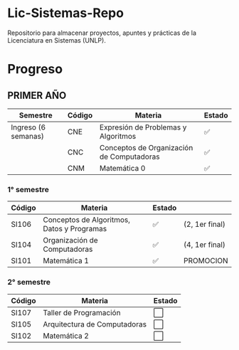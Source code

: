 # Lic-Sistemas-Repo
Repositorio para almacenar proyectos, apuntes y prácticas de la Licenciatura en Sistemas (UNLP).

# Progreso

## PRIMER AÑO

| Semestre              | Código | Materia                                               | Estado  |
|-----------------------|--------|--------------------------------------------------------|---------|
| Ingreso (6 semanas)   | CNE    | Expresión de Problemas y Algoritmos                   | ✅      |
|                       | CNC    | Conceptos de Organización de Computadoras             | ✅      |
|                       | CNM    | Matemática 0                                          | ✅      |

### 1° semestre

| Código | Materia                                               | Estado  ||
|--------|--------------------------------------------------------|---------|---------|
| SI106  | Conceptos de Algoritmos, Datos y Programas             | ✅ |(2, 1er final)|
| SI104  | Organización de Computadoras                           | ✅ |(4, 1er final)|
| SI101  | Matemática 1                                           | ✅ |PROMOCION|
### 2° semestre
| Código | Materia                                                | Estado  |
|--------|--------------------------------------------------------|---------|
| SI107  | Taller de Programación                                 | ⬜       |
| SI105  | Arquitectura de Computadoras                           | ⬜       |
| SI102  | Matemática 2                                           | ⬜       |
